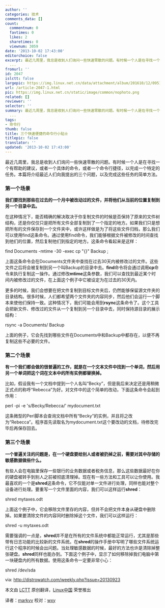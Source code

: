 ```yaml
---
author: ''
categories: 技术
comments_data: []
count:
  commentnum: 0
  favtimes: 0
  likes: 2
  sharetimes: 0
  viewnum: 3059
date: '2013-10-02 17:43:00'
editorchoice: false
excerpt: 最近几周里，我总是收到人们询问一些快速零散的问题。有时候一个人是在寻找一个有帮助的建议，或者一个具体的命令，或者一个命令行捷径，以完成一个特定的任务。本篇将介绍最近人们向我提出的三个问题，以及完成这些
  ...
fromurl: ''
id: 2047
islctt: false
largepic: https://img.linux.net.cn/data/attachment/album/201610/12/095124vr9cmdgilii8rrwr.png
url: /article-2047-1.html
pic: https://img.linux.net.cn/static/image/common/nophoto.png
related: []
reviewer: ''
selector: ''
summary: 最近几周里，我总是收到人们询问一些快速零散的问题。有时候一个人是在寻找一个有帮助的建议，或者一个具体的命令，或者一个命令行捷径，以完成一个特定的任务。本篇将介绍最近人们向我提出的三个问题，以及完成这些
  ...
tags:
- 命令行
thumb: false
title: 三个快速便捷的命令行小贴士
titlepic: false
translator: ''
updated: '2013-10-02 17:43:00'
---
```


最近几周里，我总是收到人们询问一些快速零散的问题。有时候一个人是在寻找一个有帮助的建议，或者一个具体的命令，或者一个命令行捷径，以完成一个特定的任务。本篇将介绍最近人们向我提出的三个问题，以及完成这些任务的简单方法。


### **第一个场景**


**我们要找到那些在过去的一个月中被改动过的文件，并将他们从当前的位置复制到另一个目录中去。**


在这种情况下，能否精确的解决取决于你复制文件的时候是否保持了原来的文件树结构，还是你仅仅只是把所有文件全部复制到了一个指定的地方。如果我们只是想把所有的文件保存到一个文件夹中，或许这样做是为了将这些文件归档，那么我们可以使用find这条命令。通过使用find命令，我们能够根据文件被修改的时间查找到他们的位置，然后复制他们到指定的地方。这条命令看起来是这样：


find Documents -mtime -30 -exec cp "{}" Backup \;


上面这条命令会在Documents文件夹中查找在过去30天内被修改过的文件。这些文件之后将会被复制到另一个叫Backup的目录中去。**find**命令将会通过调用**cp**命令来执行复制这一操作。通过修改**mtime**这条参数，我们可以查找到最近某个时间内被修改过的文件，在上面这个例子中它被设定为在过去的30天内。


更多的时候，我们会想要在把文件复制到目标文件夹后，仍然能够保留源文件夹的目录结构。很多时候，人们都希望两个文件夹的内容同步，然后他们会运行一个脚本来使他们保持一致。这种情况下，我们可能会用到**rsync**这条命令了。这个工具会把新文件、修改过的文件从一个复制到另一个目录中去，同时保持源目录的展示结构：


rsync -a Documents/ Backup


上面的例子，它会先找到哪些文件在Documents中和Backup中都存在，以便不再复制这些不必要的文件。


### **第二个场景**


**有一个我们都会做的很普遍的工作，就是在一个文本文件中找到一个单词，然后用另一个单词把这个词在文本中的所有实例都替换掉。**


比如，假设我有一个文档中提到一个人名叫“Becky”，但是我后来决定还是用稍微正式点的称呼“Rebecca”为好。对文件中的这个简单的改动，下面这条命令会起到作用：


perl -pi -e 's/Becky/Rebecca/' mydocument.txt


这条微型的Perl脚本会查询文档中所有“Becky”的实例，并且将之改为“Rebecca”。程序首先读取名为mydocument.txt这个要改动的文档，待修改完毕后再保存回去。


### **第三个场景**


**一个普遍关注的问题是，在一个硬盘要给别人或者被扔掉之前，需要对其中存储的敏感数据做些什么。**


有些人会在电脑里保存一些银行的业务数据或者税务信息，那么这些数据最好在你的硬盘被转手到别人之前被彻底清理掉。现在有一些方法和工具可以让你使用。我最喜欢的一个是**shred**这条命令，它不仅能对单一文件进行处理，同样也能对整个设备进行处理。要重写一个文件里面的内容，我们可以这样运行**shred**：


shred mytaxes.odt


上面这个例子中，它会移除文件里存的内容，但并不会把文件本身从硬盘中删除掉。如果要清除文件的内容同时删除掉这个文件，我们可以这样运行：


shred -u mytaxes.odt


需要强调的一点是，**shred**并不是在所有的文件系统中都能正常运行，尤其是那些带有日志功能的比较新的文件系统。在**shred**的操作手册中写明了哪些文件系统运行这个程序的时候会出问题。当处理敏感数据的时候，最好的方法也许是清除掉整张硬盘。**shred**同样也能办到。下面这个例子中，显示了如何移除掉我们电脑中第一块硬盘内的所有数据。使用这条命令一定要非常小心：


shred /dev/sda


 


via: <http://distrowatch.com/weekly.php?issue=20130923>


本文由 [LCTT](https://github.com/LCTT/TranslateProject) 原创翻译，[Linux中国](http://linux.cn/portal.php) 荣誉推出


译者：[markvv](http://linux.cn/space/markvv) 校对：[wxy](http://linux.cn/space/wxy)